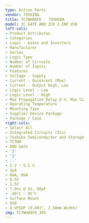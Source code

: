 ```yaml
---
type: Active Parts
vendor: TOSHIBA
title: TC7WH08FK　　TOSHIBA
model: IC GATE AND 2CH 2-INP US8
left-cols:
- Product Attributes
- Categories
- Logic - Gates and Inverters
- Manufacturer
- Series
- Logic Type
- Number of Circuits
- Number of Inputs
- Features
- Voltage - Supply
- Current - Quiescent (Max)
- Current - Output High, Low
- Logic Level - Low
- Logic Level - High
- Max Propagation Delay @ V, Max CL
- Operating Temperature
- Mounting Type
- Supplier Device Package
- Package / Case
right-cols:
- Select All
- Integrated Circuits (ICs)
- Toshiba Semiconductor and Storage
- TC7WH
- AND Gate
- '2'
- '2'
- '-'
- 2 V ~ 5.5 V
- 2µA
- 8mA, 8mA
- 0.5V
- 1.5V
- 7.9ns @ 5V, 50pF
- -40°C ~ 85°C
- Surface Mount
- US8
- 8-VFSOP (0.091", 2.30mm Width)
img: TC7WH08FK.JPG
---
```

